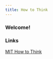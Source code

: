 ```yaml
---
title: How to Think
---
```


### Welcome!

### Links
 [MIT How to Think](https://www.technologyreview.com/2007/11/13/98247/how-to-think/) 
